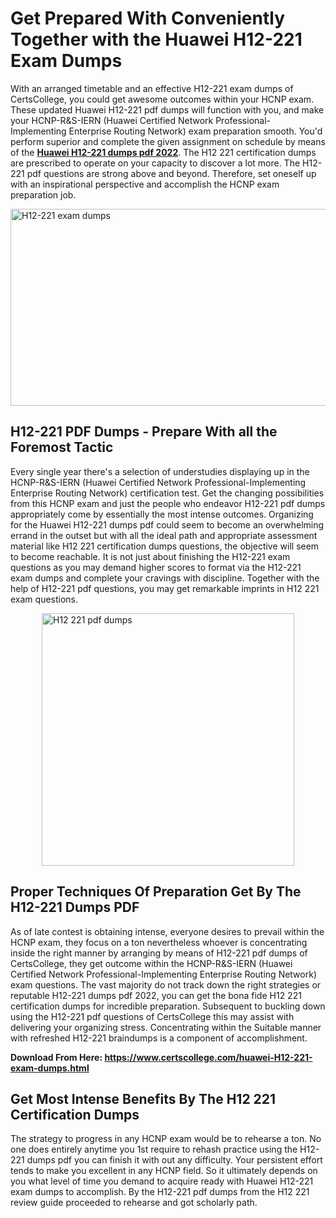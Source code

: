 <h1><strong>Get Prepared With Conveniently Together with the Huawei H12-221 Exam Dumps&nbsp;</strong></h1>
<p><span style="font-weight: 400;">With an arranged timetable and an effective  H12-221 exam dumps of CertsCollege, you could get awesome outcomes within your HCNP exam. These updated Huawei H12-221 pdf dumps will function with you, and make your HCNP-R&S-IERN (Huawei Certified Network Professional-Implementing Enterprise Routing Network) exam preparation smooth. You'd perform superior and complete the given assignment on schedule by means of the <strong><a href="https://www.certscollege.com/huawei-H12-221-exam-dumps.html">Huawei H12-221 dumps pdf 2022</a></strong>. The H12 221 certification dumps are prescribed to operate on your capacity to discover a lot more. The  H12-221 pdf questions are strong above and beyond. Therefore, set oneself up with an inspirational perspective and accomplish the HCNP exam preparation job.&nbsp;</span></p>
<p><span style="font-weight: 400;"><img style="display: block; margin-left: auto; margin-right: auto;" src="https://i.ibb.co/CPDK3ps/Yellow-and-Blue-Initiative-Blog-Banner.png" alt="H12-221 exam dumps" width="559" height="315" /></span></p>
<h2><strong>H12-221 PDF Dumps - Prepare With all the Foremost Tactic</strong></h2>
<p><span style="font-weight: 400;">Every single year there's a selection of understudies displaying up in the HCNP-R&S-IERN (Huawei Certified Network Professional-Implementing Enterprise Routing Network) certification test. Get the changing possibilities from this HCNP exam and just the people who endeavor H12-221 pdf dumps appropriately come by essentially the most intense outcomes. Organizing for the Huawei H12-221 dumps pdf could seem to become an overwhelming errand in the outset but with all the ideal path and appropriate assessment material like H12 221 certification dumps questions, the objective will seem to become reachable. It is not just about finishing the H12-221 exam questions as you may demand higher scores to format via the H12-221 exam dumps and complete your cravings with discipline. Together with the help of H12-221 pdf questions, you may get remarkable imprints in H12 221 exam questions.</span></p>
<p><span style="font-weight: 400;"><a href="https://tinyurl.com/y9p4ajtw"><img style="display: block; margin-left: auto; margin-right: auto;" src="https://i.ibb.co/9tMrhdY/Teacher-Appreciation-Invitation.png" alt="H12 221 pdf dumps " width="404" height="404" /></a></span></p>
<h2><strong>Proper Techniques Of Preparation Get By The H12-221 Dumps PDF</strong></h2>
<p><span style="font-weight: 400;">As of late contest is obtaining intense, everyone desires to prevail within the HCNP exam, they focus on a ton nevertheless whoever is concentrating inside the right manner by arranging by means of H12-221 pdf dumps of CertsCollege, they get outcome within the HCNP-R&S-IERN (Huawei Certified Network Professional-Implementing Enterprise Routing Network) exam questions. The vast majority do not track down the right strategies or reputable H12-221 dumps pdf 2022, you can get the bona fide H12 221 certification dumps for incredible preparation. Subsequent to buckling down using the  H12-221 pdf questions of CertsCollege this may assist with delivering your organizing stress. Concentrating within the Suitable manner with refreshed H12-221 braindumps is a component of accomplishment.</span></p>
<p><span style="font-weight: 400;"><strong>Download From Here: <a href="https://www.certscollege.com/huawei-H12-221-exam-dumps.html">https://www.certscollege.com/huawei-H12-221-exam-dumps.html</a></strong></span></p>
<h2><strong>Get Most Intense Benefits By The H12 221 Certification Dumps</strong></h2>
<p><span style="font-weight: 400;">The strategy to progress in any HCNP exam would be to rehearse a ton. No one does entirely anytime you 1st require to rehash practice using the H12-221 dumps pdf you can finish it with out any difficulty. Your persistent effort tends to make you excellent in any HCNP field. So it ultimately depends on you what level of time you demand to acquire ready with Huawei H12-221 exam dumps to accomplish. By the H12-221 pdf dumps from the H12 221 review guide proceeded to rehearse and got scholarly path.</span></p>
